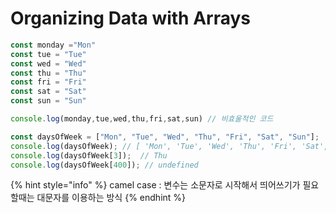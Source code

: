 # Organizing Data with Arrays

```javascript
const monday ="Mon"
const tue = "Tue"
const wed = "Wed"
const thu = "Thu"
const fri = "Fri"
const sat = "Sat"
const sun = "Sun"

console.log(monday,tue,wed,thu,fri,sat,sun) // 비효울적인 코드 
```

```javascript
const daysOfWeek = ["Mon", "Tue", "Wed", "Thu", "Fri", "Sat", "Sun"];
console.log(daysOfWeek); // [ 'Mon', 'Tue', 'Wed', 'Thu', 'Fri', 'Sat', 'Sun' ]
console.log(daysOfWeek[3]);  // Thu
console.log(daysOfWeek[400]); // undefined
```

{% hint style="info" %}
camel case : 변수는 소문자로 시작해서 띄어쓰기가 필요할때는 대문자를 이용하는 방식
{% endhint %}

